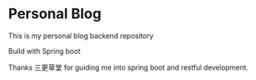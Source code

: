 # Personal Blog
This is my personal blog backend repository

Build with Spring boot

Thanks 三更草堂 for guiding me into spring boot and restful development.
